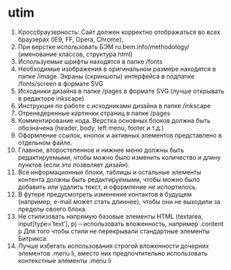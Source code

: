 # utim

1. Кроссбраузерность: Сайт должен корректно отображаться во всех браузерах (IE9, FF, Opera, Chrome),
2. При верстке использовать БЭМ ru.bem.info/methodology/ (именование классов, структура html)
3. Используемые шрифты находятся в папке /fonts
4. Необходимые изображения в оригинальном размере находятся в папке /image. Экраны (скриншоты) интерфейса в подпапке /fonts/screen в формате SVG
5. Исходники дизайна в папке /pages в формате SVG (лучше открывать в редакторе inkscape)
6. Инструкция по работе с исходниками дизайна в папке /inkscape
7. Отренедеренные картинки страниц в папке /pages
8. Комментирование кода. Верстка основных блоков должна быть обозначена (header, body, left menu, footer и т.д.)
9. Оформление ссылок, кнопок и активных элементов представлено в отдельном файле.
10. Главное, второстепенное и нижнее меню должны быть редактируемыми, чтобы можно было изменить количество и длину пунктов (если это позволяет дизайн).
11. Все информационные блоки, таблицы и остальные элементы контента должны быть редактируемыми, чтобы можно было добавить или удалить текст, и оформление не испортилось.
12. В футере предусмотреть изменение контактов в будущем (например, e-mail может стать длиннее), чтобы они не выходили за пределы своего блока.
13. Не стилизовать напрямую базовые элементы HTML (textarea, input[type=’text’], p) – использовать вложенность, например .content p
Для того чтобы стили не перекрывали стандартные элементы Битрикса.
14. Лучше избегать использования строгой вложенности дочерних элементов .menu  li, вместо них предпочтительно использовать контекстные элементы .menu li